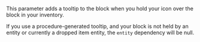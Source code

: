 This parameter adds a tooltip to the block when 
you hold your icon over the block in your inventory.

If you use a procedure-generated tooltip, and your block is 
not held by an entity or currently a dropped item entity, 
the `entity` dependency will be null.